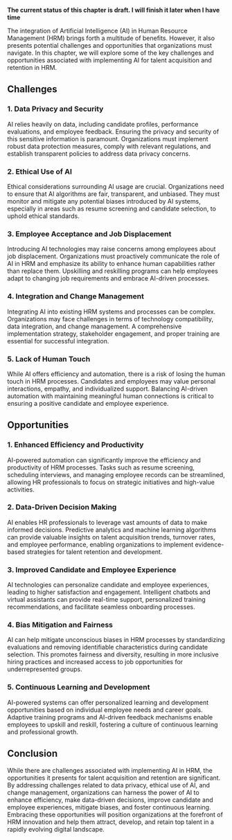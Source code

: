 **The current status of this chapter is draft. I will finish it later when I have time**

The integration of Artificial Intelligence (AI) in Human Resource Management (HRM) brings forth a multitude of benefits. However, it also presents potential challenges and opportunities that organizations must navigate. In this chapter, we will explore some of the key challenges and opportunities associated with implementing AI for talent acquisition and retention in HRM.

Challenges
----------

### 1. Data Privacy and Security

AI relies heavily on data, including candidate profiles, performance evaluations, and employee feedback. Ensuring the privacy and security of this sensitive information is paramount. Organizations must implement robust data protection measures, comply with relevant regulations, and establish transparent policies to address data privacy concerns.

### 2. Ethical Use of AI

Ethical considerations surrounding AI usage are crucial. Organizations need to ensure that AI algorithms are fair, transparent, and unbiased. They must monitor and mitigate any potential biases introduced by AI systems, especially in areas such as resume screening and candidate selection, to uphold ethical standards.

### 3. Employee Acceptance and Job Displacement

Introducing AI technologies may raise concerns among employees about job displacement. Organizations must proactively communicate the role of AI in HRM and emphasize its ability to enhance human capabilities rather than replace them. Upskilling and reskilling programs can help employees adapt to changing job requirements and embrace AI-driven processes.

### 4. Integration and Change Management

Integrating AI into existing HRM systems and processes can be complex. Organizations may face challenges in terms of technology compatibility, data integration, and change management. A comprehensive implementation strategy, stakeholder engagement, and proper training are essential for successful integration.

### 5. Lack of Human Touch

While AI offers efficiency and automation, there is a risk of losing the human touch in HRM processes. Candidates and employees may value personal interactions, empathy, and individualized support. Balancing AI-driven automation with maintaining meaningful human connections is critical to ensuring a positive candidate and employee experience.

Opportunities
-------------

### 1. Enhanced Efficiency and Productivity

AI-powered automation can significantly improve the efficiency and productivity of HRM processes. Tasks such as resume screening, scheduling interviews, and managing employee records can be streamlined, allowing HR professionals to focus on strategic initiatives and high-value activities.

### 2. Data-Driven Decision Making

AI enables HR professionals to leverage vast amounts of data to make informed decisions. Predictive analytics and machine learning algorithms can provide valuable insights on talent acquisition trends, turnover rates, and employee performance, enabling organizations to implement evidence-based strategies for talent retention and development.

### 3. Improved Candidate and Employee Experience

AI technologies can personalize candidate and employee experiences, leading to higher satisfaction and engagement. Intelligent chatbots and virtual assistants can provide real-time support, personalized training recommendations, and facilitate seamless onboarding processes.

### 4. Bias Mitigation and Fairness

AI can help mitigate unconscious biases in HRM processes by standardizing evaluations and removing identifiable characteristics during candidate selection. This promotes fairness and diversity, resulting in more inclusive hiring practices and increased access to job opportunities for underrepresented groups.

### 5. Continuous Learning and Development

AI-powered systems can offer personalized learning and development opportunities based on individual employee needs and career goals. Adaptive training programs and AI-driven feedback mechanisms enable employees to upskill and reskill, fostering a culture of continuous learning and professional growth.

Conclusion
----------

While there are challenges associated with implementing AI in HRM, the opportunities it presents for talent acquisition and retention are significant. By addressing challenges related to data privacy, ethical use of AI, and change management, organizations can harness the power of AI to enhance efficiency, make data-driven decisions, improve candidate and employee experiences, mitigate biases, and foster continuous learning. Embracing these opportunities will position organizations at the forefront of HRM innovation and help them attract, develop, and retain top talent in a rapidly evolving digital landscape.
